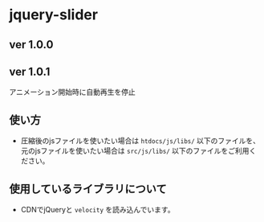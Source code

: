 # jquery-slider

## ver 1.0.0

## ver 1.0.1
アニメーション開始時に自動再生を停止

## 使い方
* 圧縮後のjsファイルを使いたい場合は `htdocs/js/libs/` 以下のファイルを、元のjsファイルを使いたい場合は `src/js/libs/` 以下のファイルをご利用ください。

## 使用しているライブラリについて
* CDNでjQueryと `velocity` を読み込んでいます。